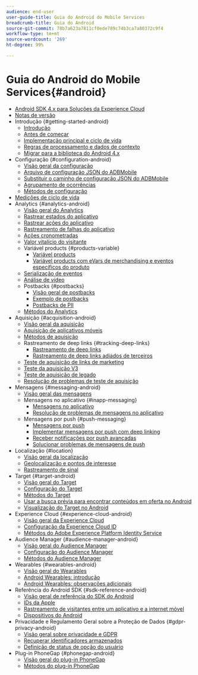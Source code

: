 ```yaml
---
audience: end-user
user-guide-title: Guia do Android do Mobile Services
breadcrumb-title: Guia do Android
source-git-commit: 78b7a623a7811cf0ede789c74b3ca7a80372c9f4
workflow-type: tm+mt
source-wordcount: '269'
ht-degree: 99%

---
```



# Guia do Android do Mobile Services{#android}

+ [Android SDK 4.x para Soluções da Experience Cloud](overview.md)
+ [Notas de versão](rel-notes.md)
+ Introdução {#getting-started-android}
   + [Introdução](getting-started/getting-started.md)
   + [Antes de começar](getting-started/requirements.md)
   + [Implementação principal e ciclo de vida](getting-started/dev-qs.md)
   + [Regras de processamento e dados de contexto ](getting-started/proc-rules.md)
   + [Migrar para a biblioteca do Android 4.x](getting-started/migration-v3.md)
+ Configuração {#configuration-android}
   + [Visão geral da configuração](configuration/configuration.md)
   + [Arquivo de configuração JSON do ADBMobile](configuration/json-config/json-config.md)
   + [Substituir o caminho de configuração JSON do ADBMobile](configuration/json-config/json-config-remote.md)
   + [Agrupamento de ocorrências](configuration/hit-batching.md)
   + [Métodos de configuração](configuration/methods.md)
+ [Medições de ciclo de vida](metrics.md)
+ Analytics {#analytics-android}
   + [Visão geral do Analytics](analytics-main/analytics-main.md)
   + [Rastrear estados do aplicativo](analytics-main/states.md)
   + [Rastrear ações do aplicativo](analytics-main/actions.md)
   + [Rastreamento de falhas do aplicativo](analytics-main/crashes.md)
   + [Ações cronometradas](analytics-main/timed-actions.md)
   + [Valor vitalício do visitante](analytics-main/lifetime-value.md)
   + Variável products {#products-variable}
      + [Variável products ](analytics-main/products/products.md)
      + [Variável products com eVars de merchandising e eventos específicos do produto](analytics-main/products/products-variable-evars-events.md)
   + [Serialização de eventos](analytics-main/event-serialization.md)
   + [Análise de vídeo](analytics-main/video-qs.md)
   + Postbacks {#postbacks}
      + [Visão geral de postbacks](analytics-main/postbacks/postbacks.md)
      + [Exemplo de postbacks](analytics-main/postbacks/postback-example.md)
      + [Postbacks de PII](analytics-main/postbacks/c-pii-postbacks.md)
   + [Métodos do Analytics](analytics-main/analytics-methods.md)
+ Aquisição {#acquisition-android}
   + [Visão geral da aquisição](acquisition-main/acquisition-main-android.md)
   + [Aquisição de aplicativos móveis](acquisition-main/acquisition.md)
   + [Métodos de aquisição ](acquisition-main/acquisition-methods.md)
   + Rastreamento de deep links {#tracking-deep-links}
      + [Rastreamento de deep links](acquisition-main/tracking-deep-links/tracking-deep-links.md)
      + [Rastreamento de deep links adiados de terceiros](acquisition-main/tracking-deep-links/c-tracking-3rd-party-deferred-deep-links.md)
   + [Teste de aquisição de links de marketing](acquisition-main/t-testing-marketing-link-acquisition.md)
   + [Teste da aquisição V3 ](acquisition-main/t-testing-version-3-acquisition.md)
   + [Teste de aquisição de legado](acquisition-main/t-testing-acquisition.md)
   + [Resolução de problemas de teste de aquisição](acquisition-main/troubleshoot-acquisition-testing.md)
+ Mensagens {#messaging-android}
   + [Visão geral das mensagens](messaging-main/messaging-main-android.md)
   + Mensagens no aplicativo {#inapp-messaging}
      + [Mensagens no aplicativo ](messaging-main/messaging/messaging.md)
      + [Resolução de problemas de mensagens no aplicativo ](messaging-main/messaging/in-apps-ts.md)
   + Mensagens por push {#push-messaging}
      + [Mensagens por push](messaging-main/push-messaging/push-messaging.md)
      + [Implementar mensagens por push com deep linking](messaging-main/push-messaging/t-mob-impl-push-deeplinking-android-4x.md)
      + [Receber notificações por push avançadas](messaging-main/push-messaging/c-set-up-rich-push-notif-android.md)
      + [Solucionar problemas de mensagens de push](messaging-main/push-messaging/c-troubleshooting-push-messaging.md)
+ Localização {#location}
   + [Visão geral da localização](location/location.md)
   + [Geolocalização e pontos de interesse](location/geo-poi.md)
   + [Rastreamento de sinal](location/beacon.md)
+ Target {#target-android}
   + [Visão geral do Target](target-main/target-main.md)
   + [Configuração do Target](target-main/target.md)
   + [Métodos do Target](target-main/c-target-methods.md)
   + [Usar a busca prévia para encontrar conteúdos em oferta no Android](target-main/c-mob-target-prefetch-android.md)
   + [Visualização do Target no Android](target-main/c-mob-target-preview-android.md)
+ Experience Cloud {#experience-cloud-android}
   + [Visão geral da Experience Cloud](c-marketing-cloud/c-marketing-cloud.md)
   + [Configuração da Experience Cloud ID](c-marketing-cloud/mcvid.md)
   + [Métodos do Adobe Experience Platform Identity Service](c-marketing-cloud/mc-methods.md)
+ Audience Manager {#audience-manager-android}
   + [Visão geral do Audience Manager](audience-manager/audience-manager.md)
   + [Configuração do Audience Manager](audience-manager/audiencemgmt.md)
   + [Métodos do Audience Manager](audience-manager/c-audience-manager-methods.md)
+ Wearables {#wearables-android}
   + [Visão geral do Wearables](wearables/wearables.md)
   + [Android Wearables: introdução ](wearables/android-wearable.md)
   + [Android Wearables: observações adicionais ](wearables/c-android-wearables--additional-notes.md)
+ Referência do Android SDK {#sdk-reference-android}
   + [Visão geral de referência do SDK do Android](/help/android/reference/reference.md)
   + [IDs da Apple](/help/android/reference/app-ids.md)
   + [Rastreamento de visitantes entre um aplicativo e a internet móvel](/help/android/reference/hybrid-app.md)
   + [Dispositivos do Android](/help/android/reference/widgets.md)
+ Privacidade e Regulamento Geral sobre a Proteção de Dados {#gdpr-privacy-android}
   + [Visão geral sobre privacidade e GDPR](c-mob-privacy-gdpr-android/c-mob-privacy-gdpr-android.md)
   + [Recuperar identificadores armazenados](c-mob-privacy-gdpr-android/c-mob-gdpr-ret-stored-ids-android.md)
   + [Definição de status de opção do usuário](c-mob-privacy-gdpr-android/privacy.md)
+ Plug-in PhoneGap {#phonegap-android}
   + [Visão geral do plug-in PhoneGap](phonegap/phonegap.md)
   + [Métodos do plug-in PhoneGap](phonegap/phonegap-methods.md)
